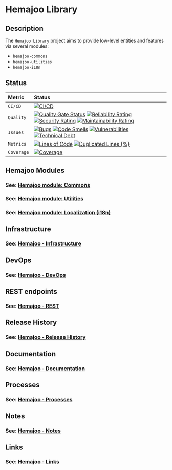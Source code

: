 # Hemajoo Library

## Description

The `Hemajoo Library` project aims to provide low-level entities and features via several modules:

- `hemajoo-commons`
- `hemajoo-utilities`
- `hemajoo-i18n`


## Status

| Metric     | Status                                                                                                                                                                                                                                                                                                                                                                                                                                                                                                                                                                                                                                                                                                                                                                                                                                                 |
|:-----------|:-------------------------------------------------------------------------------------------------------------------------------------------------------------------------------------------------------------------------------------------------------------------------------------------------------------------------------------------------------------------------------------------------------------------------------------------------------------------------------------------------------------------------------------------------------------------------------------------------------------------------------------------------------------------------------------------------------------------------------------------------------------------------------------------------------------------------------------------------------|
| `CI/CD`    | [![CI/CD](https://github.com/hemajoo/hemajoo/actions/workflows/build.yml/badge.svg?branch=main)](https://github.com/hemajoo/hemajoo/actions/workflows/build.yml)                                                                                                                                                                                                                                                                                                                                                                                                                                                                                                                                                                                                                                                                                       |
| `Quality`  | [![Quality Gate Status](https://sonarcloud.io/api/project_badges/measure?project=com.hemajoo%3Ahemajoo-parent&metric=alert_status)](https://sonarcloud.io/summary/new_code?id=com.hemajoo%3Ahemajoo-parent) [![Reliability Rating](https://sonarcloud.io/api/project_badges/measure?project=com.hemajoo%3Ahemajoo-parent&metric=reliability_rating)](https://sonarcloud.io/summary/new_code?id=com.hemajoo%3Ahemajoo-parent) [![Security Rating](https://sonarcloud.io/api/project_badges/measure?project=com.hemajoo%3Ahemajoo-parent&metric=security_rating)](https://sonarcloud.io/summary/new_code?id=com.hemajoo%3Ahemajoo-parent) [![Maintainability Rating](https://sonarcloud.io/api/project_badges/measure?project=com.hemajoo%3Ahemajoo-parent&metric=sqale_rating)](https://sonarcloud.io/summary/new_code?id=com.hemajoo%3Ahemajoo-parent) |
| `Issues`   | [![Bugs](https://sonarcloud.io/api/project_badges/measure?project=com.hemajoo%3Ahemajoo-parent&metric=bugs)](https://sonarcloud.io/summary/new_code?id=com.hemajoo%3Ahemajoo-parent) [![Code Smells](https://sonarcloud.io/api/project_badges/measure?project=com.hemajoo%3Ahemajoo-parent&metric=code_smells)](https://sonarcloud.io/summary/new_code?id=com.hemajoo%3Ahemajoo-parent) [![Vulnerabilities](https://sonarcloud.io/api/project_badges/measure?project=com.hemajoo%3Ahemajoo-parent&metric=vulnerabilities)](https://sonarcloud.io/summary/new_code?id=com.hemajoo%3Ahemajoo-parent) [![Technical Debt](https://sonarcloud.io/api/project_badges/measure?project=com.hemajoo%3Ahemajoo-parent&metric=sqale_index)](https://sonarcloud.io/summary/new_code?id=com.hemajoo%3Ahemajoo-parent)                                               |
| `Metrics`  | [![Lines of Code](https://sonarcloud.io/api/project_badges/measure?project=com.hemajoo%3Ahemajoo-parent&metric=ncloc)](https://sonarcloud.io/summary/new_code?id=com.hemajoo%3Ahemajoo-parent) [![Duplicated Lines (%)](https://sonarcloud.io/api/project_badges/measure?project=com.hemajoo%3Ahemajoo-parent&metric=duplicated_lines_density)](https://sonarcloud.io/summary/new_code?id=com.hemajoo%3Ahemajoo-parent)                                                                                                                                                                                                                                                                                                                                                                                                                                |
| `Coverage` | [![Coverage](https://sonarcloud.io/api/project_badges/measure?project=com.hemajoo%3Ahemajoo-parent&metric=coverage)](https://sonarcloud.io/summary/new_code?id=com.hemajoo%3Ahemajoo-parent)                                                                                                                                                                                                                                                                                                                                                                                                                                                                                                                                                                                                                                                           |

## Hemajoo Modules

### See: [Hemajoo module: Commons](./doc/module_commons.md)

### See: [Hemajoo module: Utilities](./doc/module_utilities.md)

### See: [Hemajoo module: Localization (i18n)](./doc/module_localization.md)


## Infrastructure

### See: [Hemajoo - Infrastructure](./doc/infrastructure.md)


## DevOps

### See: [Hemajoo - DevOps](./doc/devops.md)


## REST endpoints

### See: [Hemajoo - REST](./doc/rest.md)


## Release History

### See: [Hemajoo - Release History](./doc/release_history.md)


## Documentation

### See: [Hemajoo - Documentation](./doc/documentation.md)


## Processes

### See: [Hemajoo - Processes](./doc/processes.md)


## Notes

### See: [Hemajoo - Notes](./doc/notes.md)


## Links

### See: [Hemajoo - Links](./doc/links.md)

